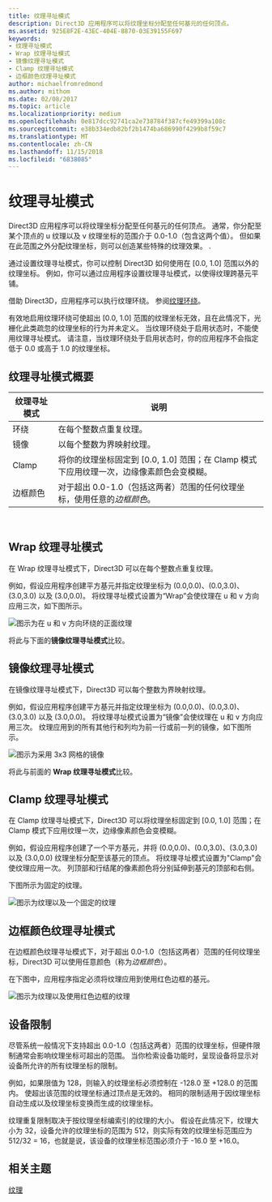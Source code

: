 ```yaml
---
title: 纹理寻址模式
description: Direct3D 应用程序可以将纹理坐标分配至任何基元的任何顶点。
ms.assetid: 925E8F2E-43EC-404E-8870-03E39155F697
keywords:
- 纹理寻址模式
- Wrap 纹理寻址模式
- 镜像纹理寻址模式
- Clamp 纹理寻址模式
- 边框颜色纹理寻址模式
author: michaelfromredmond
ms.author: mithom
ms.date: 02/08/2017
ms.topic: article
ms.localizationpriority: medium
ms.openlocfilehash: 0e817dcc92741ca2e738784f387cfe49399a108c
ms.sourcegitcommit: e38b334edb82bf2b1474ba686990f4299b8f59c7
ms.translationtype: MT
ms.contentlocale: zh-CN
ms.lasthandoff: 11/15/2018
ms.locfileid: "6838085"
---
```

# <a name="texture-addressing-modes"></a>纹理寻址模式


Direct3D 应用程序可以将纹理坐标分配至任何基元的任何顶点。 通常，你分配至某个顶点的 u 纹理以及 v 纹理坐标的范围介于 0.0-1.0（包含这两个值）。 但如果在此范围之外分配纹理坐标，则可以创造某些特殊的纹理效果。 .

通过设置纹理寻址模式，你可以控制 Direct3D 如何使用在 \[0.0, 1.0\] 范围以外的纹理坐标。 例如，你可以通过应用程序设置纹理寻址模式，以使得纹理跨基元平铺。

借助 Direct3D，应用程序可以执行纹理环绕。 参阅[纹理环绕](texture-wrapping.md)。

有效地启用纹理环绕可使超出 \[0.0, 1.0\] 范围的纹理坐标无效，且在此情况下，光栅化此类疏忽的纹理坐标的行为并未定义。 当纹理环绕处于启用状态时，不能使用纹理寻址模式。 请注意，当纹理环绕处于启用状态时，你的应用程序不会指定低于 0.0 或高于 1.0 的纹理坐标。

## <a name="span-idsummaryofthetextureaddressingmodesspanspan-idsummaryofthetextureaddressingmodesspanspan-idsummaryofthetextureaddressingmodesspansummary-of-the-texture-addressing-modes"></a><span id="Summary_of_the_texture_addressing_modes"></span><span id="summary_of_the_texture_addressing_modes"></span><span id="SUMMARY_OF_THE_TEXTURE_ADDRESSING_MODES"></span>纹理寻址模式概要


| 纹理寻址模式 | 说明                                                                                                                           |
|-------------------------|---------------------------------------------------------------------------------------------------------------------------------------|
| 环绕                    | 在每个整数点重复纹理。                                                                                        |
| 镜像                  | 以每个整数为界映射纹理。                                                                                        |
| Clamp                   | 将你的纹理坐标固定到 \[0.0, 1.0\] 范围；在 Clamp 模式下应用纹理一次，边缘像素颜色会变模糊。 |
| 边框颜色            | 对于超出 0.0-1.0（包括这两者）范围的任何纹理坐标，使用任意的*边框颜色*。                         |

 

## <a name="span-idwraptextureaddressmodespanspan-idwraptextureaddressmodespanspan-idwraptextureaddressmodespanwrap-texture-address-mode"></a><span id="Wrap_texture_address_mode"></span><span id="wrap_texture_address_mode"></span><span id="WRAP_TEXTURE_ADDRESS_MODE"></span>Wrap 纹理寻址模式


在 Wrap 纹理寻址模式下，Direct3D 可以在每个整数点重复纹理。

例如，假设应用程序创建平方基元并指定纹理坐标为 (0.0,0.0)、(0.0,3.0)、(3.0,3.0) 以及 (3.0,0.0)。 将纹理寻址模式设置为“Wrap”会使纹理在 u 和 v 方向应用三次，如下图所示。

![图示为在 u 和 v 方向环绕的正面纹理](images/wrap.png)

将此与下面的**镜像纹理寻址模式**比较。

## <a name="span-idmirrortextureaddressmodespanspan-idmirrortextureaddressmodespanspan-idmirrortextureaddressmodespanmirror-texture-address-mode"></a><span id="Mirror_texture_address_mode"></span><span id="mirror_texture_address_mode"></span><span id="MIRROR_TEXTURE_ADDRESS_MODE"></span>镜像纹理寻址模式


在镜像纹理寻址模式下，Direct3D 可以每个整数为界映射纹理。

例如，假设应用程序创建平方基元并指定纹理坐标为 (0.0,0.0)、(0.0,3.0)、(3.0,3.0) 以及 (3.0,0.0)。 将纹理寻址模式设置为“镜像”会使纹理在 u 和 v 方向应用三次。 纹理应用到的所有其他行和列均为前一行或前一列的镜像，如下图所示。

![图示为采用 3x3 网格的镜像](images/mirror.png)

将此与前面的 **Wrap 纹理寻址模式**比较。

## <a name="span-idclamptextureaddressmodespanspan-idclamptextureaddressmodespanspan-idclamptextureaddressmodespanclamp-texture-address-mode"></a><span id="Clamp_texture_address_mode"></span><span id="clamp_texture_address_mode"></span><span id="CLAMP_TEXTURE_ADDRESS_MODE"></span>Clamp 纹理寻址模式


在 Clamp 纹理寻址模式下，Direct3D 可以将纹理坐标固定到 \[0.0, 1.0\] 范围；在 Clamp 模式下应用纹理一次，边缘像素颜色会变模糊。

例如，假设应用程序创建了一个平方基元，并将 (0.0,0.0)、(0.0,3.0)、(3.0,3.0) 以及 (3.0,0.0) 纹理坐标分配至该基元的顶点。 将纹理寻址模式设置为"Clamp"会使纹理应用一次。 列顶部和行结尾的像素颜色将分别延伸到基元的顶部和右侧。

下图所示为固定的纹理。

![图示为纹理以及一个固定的纹理](images/clamp.png)

## <a name="span-idbordercolortextureaddressmodespanspan-idbordercolortextureaddressmodespanspan-idbordercolortextureaddressmodespanborder-color-texture-address-mode"></a><span id="Border_Color_texture_address_mode"></span><span id="border_color_texture_address_mode"></span><span id="BORDER_COLOR_TEXTURE_ADDRESS_MODE"></span>边框颜色纹理寻址模式


在边框颜色纹理寻址模式下，对于超出 0.0-1.0（包括这两者）范围的任何纹理坐标，Direct3D 可以使用任意颜色（称为*边框颜色*）。

在下图中，应用程序指定必须将纹理应用到使用红色边框的基元。

![图示为纹理以及使用红色边框的纹理](images/border.png)

## <a name="span-iddevicelimitationsspanspan-iddevicelimitationsspanspan-iddevicelimitationsspandevice-limitations"></a><span id="Device_Limitations"></span><span id="device_limitations"></span><span id="DEVICE_LIMITATIONS"></span>设备限制


尽管系统一般情况下支持超出 0.0-1.0（包括这两者）范围的纹理坐标，但硬件限制通常会影响纹理坐标可超出的范围。 当你检索设备功能时，呈现设备将显示对设备所允许的所有纹理坐标的限制。

例如，如果限值为 128，则输入的纹理坐标必须控制在 -128.0 至 +128.0 的范围内。 使超出该范围的纹理坐标通过顶点是无效的。 相同的限制适用于因纹理坐标自动生成以及纹理坐标变换而生成的纹理坐标。

纹理重复限制取决于按纹理坐标编索引的纹理的大小。 假设在此情况下，纹理大小为 32，设备允许的纹理坐标的范围为 512，则实际有效的纹理坐标范围应为 512/32 = 16，也就是说，该设备的纹理坐标范围必须介于 -16.0 至 +16.0。

## <a name="span-idrelated-topicsspanrelated-topics"></a><span id="related-topics"></span>相关主题


[纹理](textures.md)

 

 




